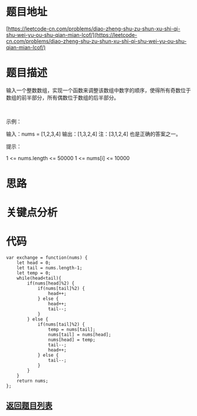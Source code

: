 # 题目地址

[https://leetcode-cn.com/problems/diao-zheng-shu-zu-shun-xu-shi-qi-shu-wei-yu-ou-shu-qian-mian-lcof/](https://leetcode-cn.com/problems/diao-zheng-shu-zu-shun-xu-shi-qi-shu-wei-yu-ou-shu-qian-mian-lcof/)

# 题目描述
输入一个整数数组，实现一个函数来调整该数组中数字的顺序，使得所有奇数位于数组的前半部分，所有偶数位于数组的后半部分。

 

示例：

输入：nums = [1,2,3,4]
输出：[1,3,2,4] 
注：[3,1,2,4] 也是正确的答案之一。
 

提示：

1 <= nums.length <= 50000
1 <= nums[i] <= 10000

# 思路

# 关键点分析

# 代码
    var exchange = function(nums) {
        let head = 0;
        let tail = nums.length-1;
        let temp = 0;
        while(head<tail){
            if(nums[head]%2) {
                if(nums[tail]%2) {
                    head++;
                } else {
                    head++;
                    tail--;
                }
            } else {
                if(nums[tail]%2) {
                    temp = nums[tail];
                    nums[tail] = nums[head];
                    nums[head] = temp;
                    tail--;
                    head++;
                } else {
                    tail--;
                }
            }
        }
        return nums;
    };
## [返回题目列表](../../README.md)
